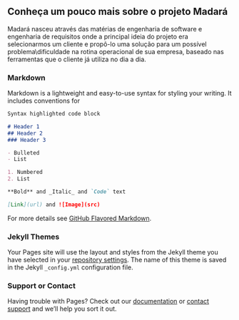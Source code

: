 ## Conheça um pouco mais sobre o projeto Madará

Madará nasceu através das matérias de engenharia de software e engenharia de requisitos onde a principal ideia do projeto era selecionarmos um cliente e propô-lo uma solução para um possível problema\dificuldade na rotina operacional de sua empresa, baseado nas ferramentas que o cliente já utiliza no dia a dia.

### Markdown

Markdown is a lightweight and easy-to-use syntax for styling your writing. It includes conventions for

```markdown
Syntax highlighted code block

# Header 1
## Header 2
### Header 3

- Bulleted
- List

1. Numbered
2. List

**Bold** and _Italic_ and `Code` text

[Link](url) and ![Image](src)
```

For more details see [GitHub Flavored Markdown](https://guides.github.com/features/mastering-markdown/).

### Jekyll Themes

Your Pages site will use the layout and styles from the Jekyll theme you have selected in your [repository settings](https://github.com/troogg/Madara/settings). The name of this theme is saved in the Jekyll `_config.yml` configuration file.

### Support or Contact

Having trouble with Pages? Check out our [documentation](https://docs.github.com/categories/github-pages-basics/) or [contact support](https://github.com/contact) and we’ll help you sort it out.
